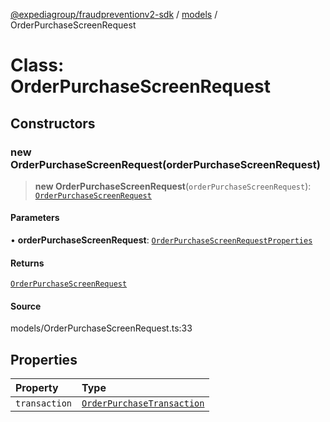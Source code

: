 [@expediagroup/fraudpreventionv2-sdk](../../index.md) / [models](../index.md) / OrderPurchaseScreenRequest

# Class: OrderPurchaseScreenRequest

## Constructors

### new OrderPurchaseScreenRequest(orderPurchaseScreenRequest)

> **new OrderPurchaseScreenRequest**(`orderPurchaseScreenRequest`): [`OrderPurchaseScreenRequest`](OrderPurchaseScreenRequest.md)

#### Parameters

• **orderPurchaseScreenRequest**: [`OrderPurchaseScreenRequestProperties`](../interfaces/OrderPurchaseScreenRequestProperties.md)

#### Returns

[`OrderPurchaseScreenRequest`](OrderPurchaseScreenRequest.md)

#### Source

models/OrderPurchaseScreenRequest.ts:33

## Properties

| Property | Type |
| :------ | :------ |
| `transaction` | [`OrderPurchaseTransaction`](OrderPurchaseTransaction.md) |
